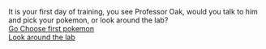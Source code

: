 It is your first day of training, you see Professor Oak, would you talk to him and pick your pokemon, or look around the lab?  
[Go Choose first pokemon]()  
[Look around the lab](LookAroundLab.m)